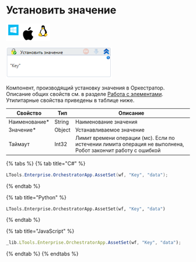 # Установить значение

![](<../../../../.gitbook/assets/image (100) (1) (1) (1) (1) (1) (1) (1) (1) (48).png>)

![](<../../../../.gitbook/assets/image (305).png>)

Компонент, производящий установку значения в Оркестратор.\
Описание общих свойств см. в разделе [Работа с элементами](https://docs.primo-rpa.ru/primo-rpa/primo-studio/process/elements). Утилитарные свойства приведены в таблице ниже.

| Свойство       | Тип    | Описание                                                                                                     |
| -------------- | ------ | ------------------------------------------------------------------------------------------------------------ |
| Наименование\* | String | Наименование значения                                                                                        |
| Значение\*     | Object | Устанавливаемое значение                                                                                     |
| Таймаут        | Int32  | Лимит времени операции (мс). Если по истечении лимита операция не выполнена, Робот закончит работу с ошибкой |

{% tabs %}
{% tab title="C#" %}
```csharp
LTools.Enterprise.OrchestratorApp.AssetSet(wf, "Key", "data");
```
{% endtab %}

{% tab title="Python" %}
```python
LTools.Enterprise.OrchestratorApp.AssetSet(wf, "Key", "data")
```
{% endtab %}

{% tab title="JavaScript" %}
```javascript
_lib.LTools.Enterprise.OrchestratorApp.AssetSet(wf, "Key", "data");
```
{% endtab %}
{% endtabs %}
